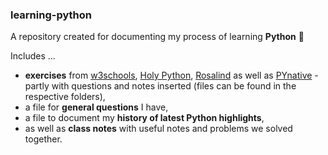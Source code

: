 ### learning-python
A repository created for documenting my process of learning **Python** :snake: 

Includes ...
* **exercises** from [w3schools](https://www.w3schools.com/python/), [Holy Python](https://holypython.com), [Rosalind](https://rosalind.info/users/barbarabuenker/) as well as [PYnative](https://pynative.com) - partly with questions and notes inserted (files can be found in the respective folders),
* a file for **general questions** I have,
* a file to document my **history of latest Python highlights**,
* as well as **class notes** with useful notes and problems we solved together.
